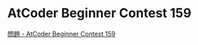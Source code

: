 AtCoder Beginner Contest 159
===

[問題 - AtCoder Beginner Contest 159](https://atcoder.jp/contests/abc159/tasks)
